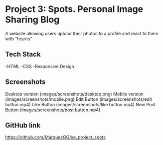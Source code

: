 # Project 3: Spots. Personal Image Sharing Blog

A website allowing users upload their photos to a profile and react to them with "hearts"

## Tech Stack

-HTML
-CSS
-Responsive Design

## Screenshots

Desktop version (images/screenshots/desktop.png)
Mobile version (images/screenshots/mobile.png)
Edit Button (images/screenshots/edit button.mp4)
Like Button (images/screenshots/like button.mp4)
New Post Button (images/screenshots/post button.mp4)

## GitHub link

https://github.com/MarquezGG/se_project_spots
